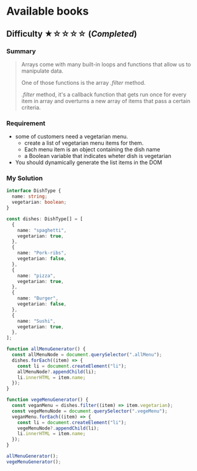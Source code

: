 # Available books

## Difficulty ★☆☆☆☆ (_Completed_)

### Summary

> Arrays come with many built-in loops and functions that
> allow us to manipulate data.
>
> One of those functions is the array _.filter_ method.
>
> _.filter_ method, it's a callback function that gets run once for every item in array and overturns a new array of items that pass a certain criteria.

### Requirement

- some of customers need a vegetarian menu.
  - create a list of vegetarian menu items for them.
  - Each menu item is an object containing the dish name
  - a Boolean variable that indicates wheter dish is vegetarian
- You should dynamically generate the list items in the DOM

### My Solution

```typescript
interface DishType {
  name: string;
  vegetarian: boolean;
}

const dishes: DishType[] = [
  {
    name: "spaghetti",
    vegetarian: true,
  },
  {
    name: "Pork-ribs",
    vegetarian: false,
  },
  {
    name: "pizza",
    vegetarian: true,
  },
  {
    name: "Burger",
    vegetarian: false,
  },
  {
    name: "Sushi",
    vegetarian: true,
  },
];

function allMenuGenerator() {
  const allMenuNode = document.querySelector(".allMenu");
  dishes.forEach((item) => {
    const li = document.createElement("li");
    allMenuNode?.appendChild(li);
    li.innerHTML = item.name;
  });
}

function vegeMenuGenerator() {
  const veganMenu = dishes.filter((item) => item.vegetarian);
  const vegeMenuNode = document.querySelector(".vegeMenu");
  veganMenu.forEach((item) => {
    const li = document.createElement("li");
    vegeMenuNode?.appendChild(li);
    li.innerHTML = item.name;
  });
}

allMenuGenerator();
vegeMenuGenerator();
```
